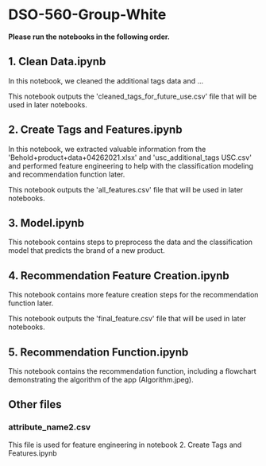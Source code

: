 # DSO-560-Group-White

**Please run the notebooks in the following order.**

## 1. Clean Data.ipynb
In this notebook, we cleaned the additional tags data and ...

This notebook outputs the 'cleaned_tags_for_future_use.csv' file that will be used in later notebooks.


## 2. Create Tags and Features.ipynb
In this notebook, we extracted valuable information from the 'Behold+product+data+04262021.xlsx' and 'usc_additional_tags USC.csv' and performed feature
engineering to help with the classification modeling and recommendation function later.

This notebook outputs the 'all_features.csv' file that will be used in later notebooks.

## 3. Model.ipynb
This notebook contains steps to preprocess the data and the classification model that predicts the brand of a new product.

## 4. Recommendation Feature Creation.ipynb
This notebook contains more feature creation steps for the recommendation function later.

This notebook outputs the 'final_feature.csv' file that will be used in later notebooks.


## 5. Recommendation Function.ipynb
This notebook contains the recommendation function, including a flowchart demonstrating the algorithm of the app (Algorithm.jpeg).

## Other files
### attribute_name2.csv
This file is used for feature engineering in notebook 2. Create Tags and Features.ipynb
